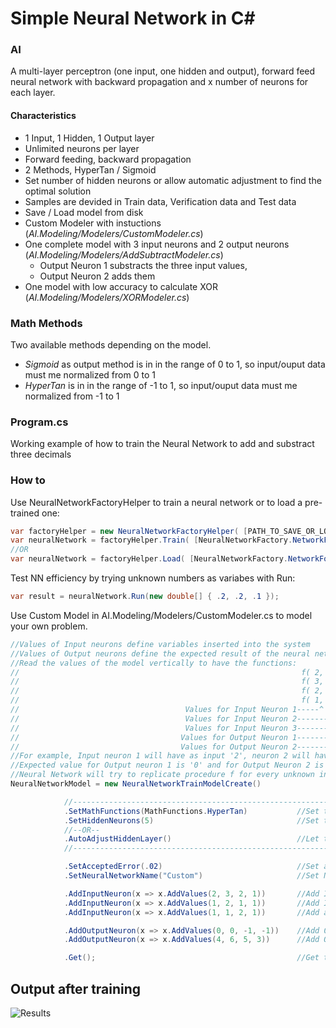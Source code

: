 # Simple Neural Network in C#
### AI
A multi-layer perceptron (one input, one hidden and output), forward feed neural network with backward propagation and x number of neurons for each layer.
#### Characteristics
* 1 Input, 1 Hidden, 1 Output layer
* Unlimited neurons per layer
* Forward feeding, backward propagation
* 2 Methods, HyperTan / Sigmoid
* Set number of hidden neurons or allow automatic adjustment to find the optimal solution
* Samples are devided in Train data, Verification data and Test data 
* Save / Load model from disk
* Custom Modeler with instuctions (_AI.Modeling/Modelers/CustomModeler.cs_)
* One complete model with 3 input neurons and 2 output neurons (_AI.Modeling/Modelers/AddSubtractModeler.cs_)
	* Output Neuron 1 substracts the three input values, 
	* Output Neuron 2 adds them 
* One model with low accuracy to calculate XOR (_AI.Modeling/Modelers/XORModeler.cs_)

### Math Methods
Two available methods depending on the model.<br />
* _Sigmoid_ as output method is in in the range of 0 to 1, so input/ouput data must me normalized  from 0 to 1
* _HyperTan_ is in in the range of -1 to 1, so input/ouput data must me normalized from -1 to 1

### Program.cs
Working example of how to train the Neural Network to add and substract three decimals
### How to
Use NeuralNetworkFactoryHelper to train a neural network or to load a pre-trained one:
```csharp
var factoryHelper = new NeuralNetworkFactoryHelper( [PATH_TO_SAVE_OR_LOAD_TRAINED_NETWORKS] );
var neuralNetwork = factoryHelper.Train( [NeuralNetworkFactory.NetworkFor.AddSubtract | NeuralNetworkFactory.NetworkFor.XOR | NeuralNetworkFactory.NetworkFor.Custom] );
//OR
var neuralNetwork = factoryHelper.Load( [NeuralNetworkFactory.NetworkFor.AddSubtract | NeuralNetworkFactory.NetworkFor.XOR | NeuralNetworkFactory.NetworkFor.Custom] );
```
Test NN efficiency by trying unknown numbers as variabes with Run:
```csharp
var result = neuralNetwork.Run(new double[] { .2, .2, .1 });
```
Use Custom Model in AI.Modeling/Modelers/CustomModeler.cs to model your own problem.
```csharp
//Values of Input neurons define variables inserted into the system
//Values of Output neurons define the expected result of the neural network
//Read the values of the model vertically to have the functions: 
//                                                               f( 2, 1, 1 ) = [  0, 4 ] 
//                                                               f( 3, 2, 1 ) = [  0, 6 ]
//                                                               f( 2, 1, 2 ) = [ -1, 5 ]
//                                                               f( 1, 1, 1 ) = [ -1, 3 ]
//                                     Values for Input Neuron 1-----^   
//                                     Values for Input Neuron 2---------^
//                                     Values for Input Neuron 3-------------^
//                                    Values for Output Neuron 1----------------------^
//                                    Values for Output Neuron 2--------------------------^
//For example, Input neuron 1 will have as input '2', neuron 2 will have '1', and neuron 3 will have '1'
//Expected value for Output neuron 1 is '0' and for Output Neuron 2 is '4'
//Neural Network will try to replicate procedure f for every unknown input. That's what NN do :)
NeuralNetworkModel = new NeuralNetworkTrainModelCreate()

			//-----------------------------------------------------------------------------------
			.SetMathFunctions(MathFunctions.HyperTan)           //Set the algorithms to be used                         
			.SetHiddenNeurons(5)                                //Set the number of hidden neurons
			//--OR--                                
			.AutoAdjustHiddenLayer()                            //Let the network handle hidden neurons in order to find optimal solution
			//-----------------------------------------------------------------------------------

			.SetAcceptedError(.02)                              //Set accepted error for the train session to complete, current is 1%
			.SetNeuralNetworkName("Custom")                     //Set Network Name

			.AddInputNeuron(x => x.AddValues(2, 3, 2, 1))       //Add Input Neuron 1
			.AddInputNeuron(x => x.AddValues(1, 2, 1, 1))       //Add Input Neuron 2
			.AddInputNeuron(x => x.AddValues(1, 1, 2, 1))       //Add an Input Neuron 3

			.AddOutputNeuron(x => x.AddValues(0, 0, -1, -1))    //Add Output Neuron 1
			.AddOutputNeuron(x => x.AddValues(4, 6, 5, 3))      //Add Output Neuron 2

			.Get();                                             //Get the model
```

## Output after training
![Results](https://raw.githubusercontent.com/georgekosmidis/SimpleNeuralNetwork/master/README/Capture.PNG)

